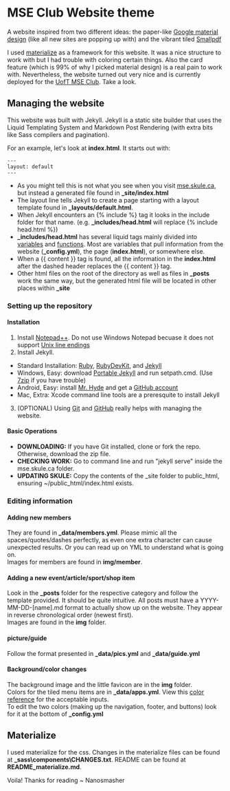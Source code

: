 MSE Club Website theme
======================

A website inspired from two different ideas: the paper-like [Google material design](https://www.google.com/design/spec/material-design/introduction.html) (like all new sites are popping up with) and the vibrant tiled [Smallpdf](http://smallpdf.com)

I used [materialize](http://materializecss.com) as a framework for this website. It was a nice structure to work with but I had trouble with coloring certain things. Also the card feature (which is 99% of why I picked material design) is a real pain to work with. Nevertheless, the website turned out very nice and is currently deployed for the [UofT MSE Club](http://mse.skule.ca). Take a look.

Managing the website
--------------------

This website was built with Jekyll. Jekyll is a static site builder that uses the Liquid Templating System and Markdown Post Rendering (with extra bits like Sass compilers and pagination).

For an example, let's look at **index.html**. It starts out with:

```
---
layout: default
---
```

 - As you might tell this is not what you see when you visit [mse.skule.ca](http://mse.skule.ca), but instead a generated file found in **_site/index.html**
 - The layout line tells Jekyll to create a page starting with a layout template found in **_layouts/default.html**.
 - When Jekyll encounters an {% include %} tag it looks in the include folder for that name. (e.g. **_includes/head.html** will replace {% include head.html %})
 - **_includes/head.html** has several liquid tags mainly divided into [variables](https://jekyllrb.com/docs/variables/) and [functions](https://github.com/Shopify/liquid/wiki/Liquid-for-Designers). Most are variables that pull information from the website (**_config.yml**), the page (**index.html**), or somewhere else.
 - When a  {{ content }} tag is found, all the information in the **index.html** after the dashed header replaces the {{ content }} tag.
 - Other html files on the root of the directory as well as files in **_posts** work the same way, but the generated html file will be located in other places within **_site**

### Setting up the repository

#### Installation

 1. Install [Notepad++](https://notepad-plus-plus.org/download/v6.8.8.html). Do not use Windows Notepad becuase it does not support [Unix line endings](https://en.wikipedia.org/wiki/Comparison_of_text_editors#Newline_support)  
 2. Install Jekyll.  
   - Standard Installation: [Ruby](https://www.ruby-lang.org/en/downloads/), [RubyDevKit](http://rubyinstaller.org/downloads/), and [Jekyll](http://jekyllrb.com/docs/installation/)  
   - Windows, Easy: download [Portable Jekyll](https://github.com/madhur/PortableJekyll/releases) and run setpath.cmd. (Use [7zip](http://www.7-zip.org/) if you have trouble)  
   - Android, Easy: install [Mr. Hyde](https://play.google.com/store/apps/details?id=org.faudroids.mrhyde&hl=en) and get a [GitHub account](https://github.com/join)  
   - Mac, Extra: Xcode command line tools are a preresquite to install Jekyll  
 3. (OPTIONAL) Using [Git](https://git-scm.com/) and [GitHub](https://github.com/join) really helps with managing the website.
   
#### Basic Operations

 - **DOWNLOADING:** If you have Git installed, clone or fork the repo. Otherwise, download the zip file.  
 - **CHECKING WORK:** Go to command line and run "jekyll serve" inside the mse.skule.ca folder.  
 - **UPDATING SKULE:** Copy the contents of the _site folder to public_html, ensuring ~/public_html/index.html exists.

### Editing information

#### Adding new members

They are found in **_data/members.yml**. Please mimic all the spaces/quotes/dashes perfectly, as even one extra character can cause unexpected results. Or you can read up on YML to understand what is going on.  
Images for members are found in **img/member**.

#### Adding a new event/article/sport/shop item

Look in the **_posts** folder for the respective category and follow the template provided. It should be quite intuitive. All posts must have a YYYY-MM-DD-[name].md format to actually show up on the website. They appear in reverse chronological order (newest first).  
Images are found in the **img** folder.

#### picture/guide

Follow the format presented in **_data/pics.yml** and **_data/guide.yml**

#### Background/color changes

The background image and the little favicon are in the **img** folder.  
Colors for the tiled menu items are in **_data/apps.yml**. View this [color reference](http://materializecss.com/color.html) for the acceptable inputs.  
To edit the two colors (making up the navigation, footer, and buttons) look for it at the bottom of **_config.yml**

Materialize
-----------

I used materialize for the css.
Changes in the materialize files can be found at **\_sass\components\CHANGES.txt**.
README can be found at **README_materialize.md**.

Voila! Thanks for reading ~ Nanosmasher